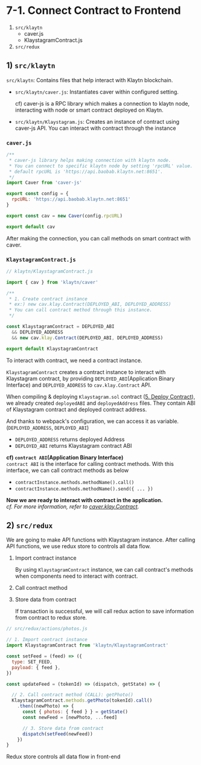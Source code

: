 # 7-1. Connect Contract to Frontend <a id="7-1-connect-contract-to-frontend"></a>

1. `src/klaytn`
   * caver.js
   * KlaystagramContract.js
2. `src/redux`

## 1\) `src/klaytn` <a id="1-src-klaytn"></a>

`src/klaytn`: Contains files that help interact with Klaytn blockchain.

* `src/klaytn/caver.js`: Instantiates caver within configured setting.  

  cf\) caver-js is a RPC library which makes a connection to klaytn node, interacting with node or smart contract deployed on Klaytn.

* `src/klaytn/Klaystagram.js`: Creates an instance of contract using caver-js API. You can interact with contract through the instance  

### `caver.js` <a id="caver-js"></a>

```javascript
/**
 * caver-js library helps making connection with klaytn node.
 * You can connect to specific klaytn node by setting 'rpcURL' value.
 * default rpcURL is 'https://api.baobab.klaytn.net:8651'.
 */
import Caver from 'caver-js'

export const config = {
  rpcURL: 'https://api.baobab.klaytn.net:8651'
}

export const cav = new Caver(config.rpcURL)

export default cav
```

After making the connection, you can call methods on smart contract with caver.

### `KlaystagramContract.js` <a id="klaystagramcontract-js"></a>

```javascript
// klaytn/KlaystagramContract.js

import { cav } from 'klaytn/caver'

/**
 * 1. Create contract instance
 * ex:) new cav.klay.Contract(DEPLOYED_ABI, DEPLOYED_ADDRESS)
 * You can call contract method through this instance.
 */

const KlaystagramContract = DEPLOYED_ABI
  && DEPLOYED_ADDRESS
  && new cav.klay.Contract(DEPLOYED_ABI, DEPLOYED_ADDRESS)

export default KlaystagramContract
```

To interact with contract, we need a contract instance.

`KlaystagramContract` creates a contract instance to interact with Klaystagram contract, by providing `DEPLOYED_ABI`\(Application Binary Interface\) and `DEPLOYED_ADDRESS` to `cav.klay.Contract` API.

When compiling & deploying `Klaystagram.sol` contract \([5. Deploy Contract](../5.-deploy-contract.md)\), we already created `deployedABI` and `deployedAddress` files. They contain ABI of Klaystagram contract and deployed contract address.

And thanks to webpack's configuration, we can access it as variable.\(`DEPLOYED_ADDRESS`, `DEPLOYED_ABI`\)

* `DEPLOYED_ADDRESS` returns deployed Address  
* `DEPLOYED_ABI` returns Klaystagram contract ABI

**cf\) `contract ABI`\(Application Binary Interface\)**  
`contract ABI` is the interface for calling contract methods. With this interface, we can call contract methods as below

* `contractInstance.methods.methodName().call()`  
* `contractInstance.methods.methodName().send({ ... })`  

**Now we are ready to interact with contract in the application.**  
_cf. For more information, refer to_ [_caver.klay.Contract_](../../../sdk/caver-js/v1.4.1/api-references/caver.klay.Contract.md)_._

## 2\) `src/redux` <a id="2-src-redux"></a>

We are going to make API functions with Klaystagram instance. After calling API functions, we use redux store to controls all data flow.

1. Import contract instance  

   By using `KlaystagramContract` instance, we can call contract's methods when components need to interact with contract.

2. Call contract method
3. Store data from contract  

   If transaction is successful, we will call redux action to save information from contract to redux store.

```javascript
// src/redux/actions/photos.js

// 1. Import contract instance
import KlaystagramContract from 'klaytn/KlaystagramContract'

const setFeed = (feed) => ({
  type: SET_FEED,
  payload: { feed },
})

const updateFeed = (tokenId) => (dispatch, getState) => {

  // 2. Call contract method (CALL): getPhoto()
  KlaystagramContract.methods.getPhoto(tokenId).call()
    .then((newPhoto) => {
      const { photos: { feed } } = getState()
      const newFeed = [newPhoto, ...feed]

      // 3. Store data from contract
      dispatch(setFeed(newFeed))
    })
}
```

Redux store controls all data flow in front-end

